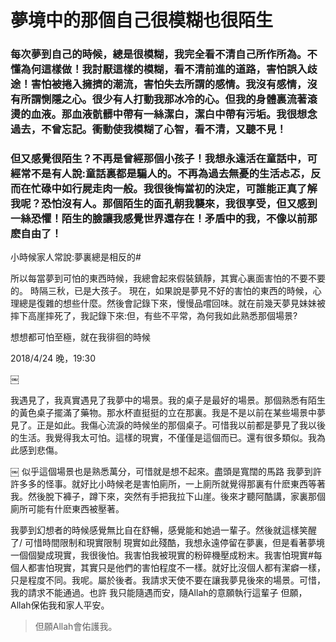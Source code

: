 # 夢境中的那個自己很模糊也很陌生
### 每次夢到自己的時候，總是很模糊，我完全看不清自己所作所為。不懂為何這樣做！我討厭這樣的模糊，看不清前進的道路，害怕誤入歧途！害怕被捲入擁擠的潮流，害怕失去所謂的感情。我沒有感情，沒有所謂惻隱之心。很少有人打動我那冰冷的心。但我的身體裏流著滾燙的血液。那血液骯髒中帶有一絲潔白，潔白中帶有污垢。我很想念過去，不曾忘記。衝動使我模糊了心智，看不清，又聽不見！
### 但又感覺很陌生？不再是曾經那個小孩子！我想永遠活在童話中，可經常不是有人說:童話裏都是騙人的。不再為過去無憂的生活忐忑，反而在忙碌中如行屍走肉一般。我很後悔當初的決定，可誰能正真了解我呢？恐怕沒有人。那個陌生的面孔朝我襲來，我很享受，但又感到一絲恐懼！陌生的臉讓我感覺世界還存在！矛盾中的我，不像以前那麽自由了！
小時候家人常說:夢裏總是相反的#

所以每當夢到可怕的東西時候，我總會起來假裝鎮靜，其實心裏面害怕的不要不要的。
時隔三秋，已是大孩子。
現在，如果說是夢見不好的害怕的東西的時候，心理總是復雜的想些什麼。然後會記錄下來，慢慢品嚐回味。就在前幾天夢見妹妹被摔下高崖摔死了，我記錄下來:但，有些不平常，為何我如此熟悉那個場景?

想想都可怕至極，就在我徘徊的時候

2018/4/24 晚，19:30

￼

我遇見了，我真實遇見了我夢中的場景。我的桌子是最好的場景。那個熟悉有陌生的黃色桌子擺滿了藥物。那水杯直挺挺的立在那裏。我是不是以前在某些場景中夢見了。正是如此。我傷心流淚的時候坐的那個桌子。可惜我以前都是夢見了我以後的生活。我覺得我太可怕。這樣的現實，不僅僅是這個而已。還有很多類似。我為此感到悲傷。

￼
似乎這個場景也是熟悉萬分，可惜就是想不起來。盡頭是寬闊的馬路
 我夢到許許多多的怪事。就好比小時候老是害怕廁所，一上廁所就覺得那裏有什麽東西等著我。然後脫下褲子，蹲下來，突然有手把我拉下山崖。後來才聽阿酷講，家裏那個廁所可能有什麽東西被壓著。

 我夢到幻想者的時候感覺無比自在舒暢，感覺能和她過一輩子。然後就這樣笑醒了/
可惜時間限制和現實限制
現實如此殘酷，我想永遠停留在夢裏，但是看著夢境一個個變成現實，我很後怕。我害怕我被現實的粉碎機壓成粉末。我害怕現實#每個人都害怕現實，其實只是他們的害怕程度不一樣。就好比沒個人都有潔癖一樣，只是程度不同。我呢。屬於後者。我請求天使不要在讓我夢見後來的場景。可惜，我的請求不能通過。也許
我只能隨遇而安，隨Allah的意願執行這輩子
但願，Allah保佑我和家人平安。
>但願Allah會佑護我。
